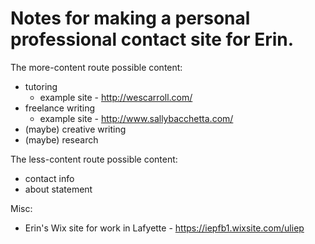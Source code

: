 # Notes for making a personal professional contact site for Erin.

The more-content route possible content:

* tutoring
  * example site - http://wescarroll.com/
* freelance writing
  * example site - http://www.sallybacchetta.com/
* (maybe) creative writing
* (maybe) research

The less-content route possible content:

* contact info
* about statement

Misc:

* Erin's Wix site for work in Lafyette - https://iepfb1.wixsite.com/uliep
